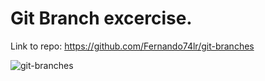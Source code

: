 # Git Branch excercise.

Link to repo: https://github.com/Fernando74lr/git-branches

![git-branches](https://user-images.githubusercontent.com/39963559/131893152-600c697b-c161-4be5-86f9-d7199bac4437.PNG)


